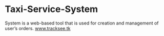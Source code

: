 # Taxi-Service-System
System is a web-based tool that is used for creation and management of user’s orders.
www.tracksee.tk
